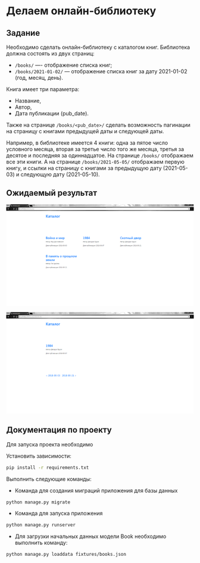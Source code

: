 # Делаем онлайн-библиотеку

## Задание

Необходимо сделать онлайн-библиотеку с каталогом книг. Библиотека должна состоять из двух страниц:

- `/books/` —- отображение списка книг;
- `/books/2021-01-02/` — отображение списка книг за дату 2021-01-02 (год, месяц, день).

Книга имеет три параметра:

- Название,
- Автор,
- Дата публикации (pub_date).

Также на странице `/books/<pub_date>/` сделать возможность пагинации на страницу с книгами предыдущей даты и следующей даты.

Например, в библиотеке имеется 4 книги: одна за пятое число условного месяца, вторая за третье число того же месяца, третья за десятое и последняя за одиннадцатое. На странице `/books/` отображаем все эти книги. А на странице `/books/2021-05-05/` отображаем первую книгу, и ссылки на страницу с книгами за предыдущую дату (2021-05-03) и следующую дату (2021-05-10).

## Ожидаемый результат

![Каталог со всеми книгами](res/catalog_1.png)

![Каталог с книгами выбранной даты публикования](res/catalog_2.png)

## Документация по проекту

Для запуска проекта необходимо

Установить зависимости:

```bash
pip install -r requirements.txt
```

Выполнить следующие команды:

- Команда для создания миграций приложения для базы данных

```bash
python manage.py migrate
```

- Команда для запуска приложения

```bash
python manage.py runserver
```

- Для загрузки начальных данных модели Book необходимо выполнить команду:

```bash
python manage.py loaddata fixtures/books.json
```